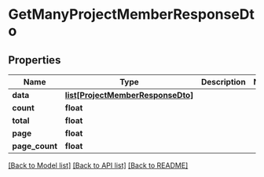 # GetManyProjectMemberResponseDto

## Properties
Name | Type | Description | Notes
------------ | ------------- | ------------- | -------------
**data** | [**list[ProjectMemberResponseDto]**](ProjectMemberResponseDto.md) |  | 
**count** | **float** |  | 
**total** | **float** |  | 
**page** | **float** |  | 
**page_count** | **float** |  | 

[[Back to Model list]](../README.md#documentation-for-models) [[Back to API list]](../README.md#documentation-for-api-endpoints) [[Back to README]](../README.md)

